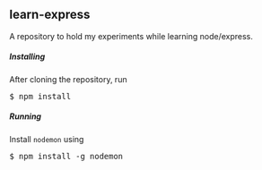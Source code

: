 ## learn-express

A repository to hold my experiments while learning node/express.

##### Installing

After cloning the repository, run
<pre>
$ npm install
</pre>

##### Running

Install `nodemon` using

<pre>
$ npm install -g nodemon
</pre>